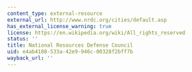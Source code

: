 ```yaml
---
content_type: external-resource
external_url: http://www.nrdc.org/cities/default.asp
has_external_license_warning: true
license: https://en.wikipedia.org/wiki/All_rights_reserved
status: ''
title: National Resources Defense Council
uid: e4ab4108-533a-42e9-946c-00328f2bff7b
wayback_url: ''
---
```


